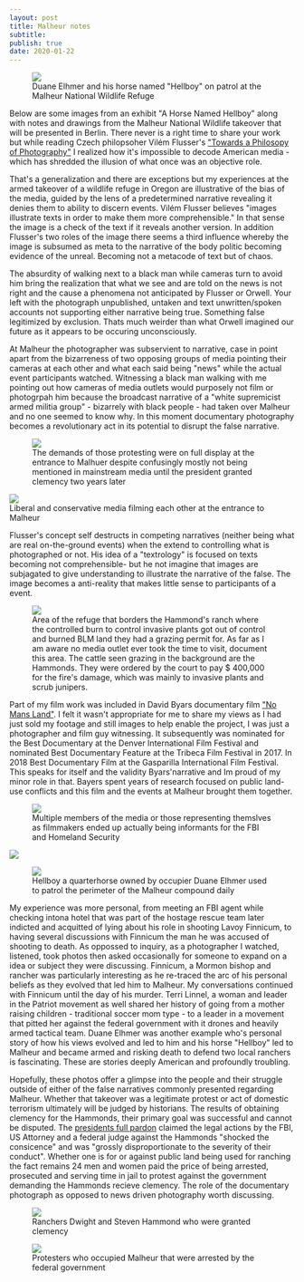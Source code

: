 ```yaml
---
layout: post
title: Malheur notes
subtitle: 
publish: true
date: 2020-01-22  
---
```


<figure>
<img src="https://jonkalev.s3-us-west-2.amazonaws.com/DSCF3957-Malheur-Hellboy-dip.jpg">
<figcaption> Duane Elhmer and his horse named "Hellboy" on patrol at the Malheur National Wildlife Refuge</figcaption>
</figure>

Below are some images from an exhibit "A Horse Named Hellboy" along with notes and drawings from the Malheur National Wildlife takeover that will be presented in Berlin.
There never is a right time to share your work but while reading Czech philopsoher Vilém Flusser's <a href="https://www.press.uchicago.edu/ucp/books/book/distributed/T/bo3535843.html">"Towards a Philosopy of Photography"</a> I realized how it's impossible to decode American media - which has shredded the illusion of what once was an objective role.

 That's a generalization and there are exceptions but my experiences at the armed takeover of a wildlife refuge in Oregon are illustrative of the bias of the media, guided by the lens of a predetermined narrative revealing it denies them to ability to discern events.
 Vilém Flusser believes "images illustrate texts in order to make them more comprehensible."
 In that sense the image is a check of the text if it reveals another version.
 In addition Flusser's two roles of the image there seems a third influence whereby the image is subsumed as meta to the narrative of the body politic becoming evidence of the unreal. Becoming not a metacode of text but of chaos.
 
 The absurdity of walking next to a black man while cameras turn to avoid him bring the realization that what we see and are told on the news is not right and the cause a phenomena not anticipated by Flusser or Orwell. Your left with the photograph unpublished, untaken and text unwritten/spoken accounts not supporting either narrative being true. Something false legitimized by exclusion. Thats much weirder than what Orwell imagined our future as it appears to be occuring unconsciously.
 
 At Malheur the photographer was subservient to narrative, case in point apart from the bizarreness of two opposing groups of media pointing their cameras at each other and what each said being "news" while the actual event participants watched. Witnessing a black man walking with me pointing out how cameras of media outlets would purposely not film or photogrpah him because the broadcast narrative of a "white supremicist armed militia group" - bizarrely with black people - had taken over Malheur and no one seemed to know why.
 In this moment documentary photography becomes a revolutionary act in its potential to disrupt the false narrative.
   <figure>
<img src="https://jonkalev.s3-us-west-2.amazonaws.com/DSCF3923-Malheur_02.jpg">
 <figcaption>The demands of those protesting were on full display at the entrance to Malhuer despite confusingly mostly not being mentioned in mainstream media until the president granted clemency two years later </figcaption>
 
</figure>
 <img src="https://jonkalev.s3-us-west-2.amazonaws.com/malheur_13.jpg">
 <figcaption>Liberal and conservative media filming each other at the entrance to Malheur </figcaption>


 Flusser's concept self destructs in competing narratives (neither being what are real on-the-ground events) when the extend to controlling what is photographed or not. His idea of a "textrology" is focused on texts becoming not comprehensible- but he not imagine that images are subjagated to give understanding to illustrate the narrative of the false. 
 The image becomes a anti-reality that makes little sense to participants of a event. 


 <figure>
<img src="https://jonkalev.s3-us-west-2.amazonaws.com/DSCF4057-Malheur_HammondCows.jpg">
 <figcaption> Area of the refuge that borders the Hammond's ranch where the controlled burn to control invasive plants got out of control and burned BLM land they had a grazing permit for. As far as I am aware no media outlet ever took the time to visit, document this area. The cattle seen grazing in the background are the Hammonds. They were ordered by the court to pay $ 400,000 for the fire's damage, which was mainly to invasive plants and scrub junipers.  </figcaption>
</figure>
     
 <p>
Part of my film work was included in David Byars documentary film <a href="https://www.amazon.com/No-Mans-Land-Steve-Grasty/dp/B075RS7ZCY">"No Mans Land"</a>. I felt it wasn't appropriate for me to share my views as I had just sold my footage and still images to help enable the project, I was just a photographer and film guy witnessing.
 It subsequently was nominated for the Best Documentary at the Denver International Film Festival and nominated Best Documentary Feature at the Tribeca Film Festival in 2017. In 2018 Best Documentary Film at the Gasparilla International Film Festival.
 This speaks for itself and the validity Byars'narrative and Im proud of my minor role in that.
 Bayers spent years of research focused on public land-use conflicts and this film and the events at Malheur brought them together.

<p>
<figure>
<img src="https://jonkalev.s3-us-west-2.amazonaws.com/20200113_malheur-01.jpg">
<figcaption>Multiple members of the media or those representing themslves as filmmakers ended up actually being informants for the FBI and Homeland Security</figcaption>
</figure>
 
 <img src="https://jonkalev.s3-us-west-2.amazonaws.com/malheur_12.jpg">
 
<figure>
<img src="https://jonkalev.s3-us-west-2.amazonaws.com/DSCF3982-Malhuer-Hellboy-dip2.jpg">
<figcaption> Hellboy a quarterhorse owned by occupier Duane Elhmer used to patrol the perimeter of the Malheur compound daily</figcaption>
</figure>

<p>

My experience was more personal, from meeting an FBI agent while checking intona hotel that was part of the hostage rescue team later indicted and  acquitted of lying about his role in shooting Lavoy Finnicum, to having several discussions with Finnicum the man he was accused of shooting to death. As oppossed to inquiry, as a photographer I watched, listened, took photos then asked occasionally for someone to expand on a idea or subject they were discussing. Finnicum, a Mormon bishop and rancher was particularly interesting as he re-traced the arc of his personal beliefs as they evolved that led him to Malheur. My conversations continued with Finnicum until the day of his murder. Terri Linnel, a woman and leader in the Patriot movement as well shared her history of going from a mother raising children - traditional soccer mom type - to a leader in a movement that pitted her against the federal government with it drones and heavily armed tactical team.
Duane Elhmer was another example who's personal story of how his views evolved and led to him and his horse "Hellboy" led to Malheur and became armed and risking death to defend two local ranchers is fascinating. These are stories deeply American and profoundly troubling. 

Hopefully, these photos offer a glimpse into the people and their struggle outside of either of the false narratives commonly presented regarding Malheur. Whether that takeover was a legitimate protest or act of domestic terrorism ultimately will be judged by historians. The results of obtaining clemency for the Hammonds, their primary goal was successful and cannot be disputed. The <a href="https://www.whitehouse.gov/briefings-statements/statement-press-secretary-regarding-executive-clemency-dwight-steven-hammond/">  presidents full pardon</a> claimed the legal actions by the FBI, US Attorney and a federal judge against the Hammonds "shocked the consicence" and was "grossly disproportionate to the severity of their conduct". 
 Whether one is for or against public land being used for ranching the fact remains 24 men and women paid the price of being arrested, prosecuted and serving time in jail to protest against the government demanding the Hammonds recieve clemency.
 The role of the documentary photograph as opposed to news driven photography worth discussing.
 



<figure>
<img src="https://jonkalev.s3-us-west-2.amazonaws.com/Malheur_Hammonds.jpg">
<figcaption>Ranchers Dwight and Steven Hammond who were granted clemency</figcaption>
</figure>
<figure>
<img src="https://jonkalev.s3-us-west-2.amazonaws.com/malheur_15.jpg">
<figcaption>Protesters who occupied Malheur that were arrested by the federal government</figcaption>
</figure>




